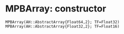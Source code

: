 # MPBArray: constructor
```@docs 
MPBArray(AH::AbstractArray{Float64,2}; TF=Float32)
MPBArray(AH::AbstractArray{Float32,2}; TF=Float16)
```
